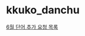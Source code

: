 # kkuko_danchu

[6월 단어 추가 요청 목록](https://docs.google.com/spreadsheets/d/1tE6ueo4H6RJGtatHKCzZDtoVSuVYLBPoF8alT3VOYrA/edit?usp=drivesdk)
